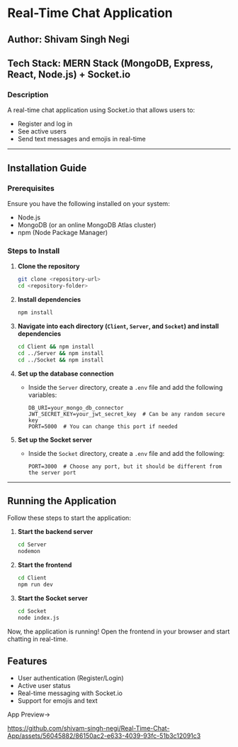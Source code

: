 # Real-Time Chat Application

## Author: Shivam Singh Negi

## Tech Stack: MERN Stack (MongoDB, Express, React, Node.js) + Socket.io

### Description
A real-time chat application using Socket.io that allows users to:
- Register and log in
- See active users
- Send text messages and emojis in real-time

---

## Installation Guide

### Prerequisites
Ensure you have the following installed on your system:
- Node.js
- MongoDB (or an online MongoDB Atlas cluster)
- npm (Node Package Manager)

### Steps to Install
1. **Clone the repository**
   ```sh
   git clone <repository-url>
   cd <repository-folder>
   ```

2. **Install dependencies**
   ```sh
   npm install
   ```

3. **Navigate into each directory (`Client`, `Server`, and `Socket`) and install dependencies**
   ```sh
   cd Client && npm install
   cd ../Server && npm install
   cd ../Socket && npm install
   ```

4. **Set up the database connection**
   - Inside the `Server` directory, create a `.env` file and add the following variables:
     ```env
     DB_URI=your_mongo_db_connector
     JWT_SECRET_KEY=your_jwt_secret_key  # Can be any random secure key
     PORT=5000  # You can change this port if needed
     ```

5. **Set up the Socket server**
   - Inside the `Socket` directory, create a `.env` file and add the following:
     ```env
     PORT=3000  # Choose any port, but it should be different from the server port
     ```

---

## Running the Application

Follow these steps to start the application:

1. **Start the backend server**
   ```sh
   cd Server
   nodemon
   ```

2. **Start the frontend**
   ```sh
   cd Client
   npm run dev
   ```

3. **Start the Socket server**
   ```sh
   cd Socket
   node index.js
   ```

Now, the application is running! Open the frontend in your browser and start chatting in real-time.


## Features
- User authentication (Register/Login)
- Active user status
- Real-time messaging with Socket.io
- Support for emojis and text


App Preview->

https://github.com/shivam-singh-negi/Real-Time-Chat-App/assets/56045882/86150ac2-e633-4039-93fc-51b3c12091c3

